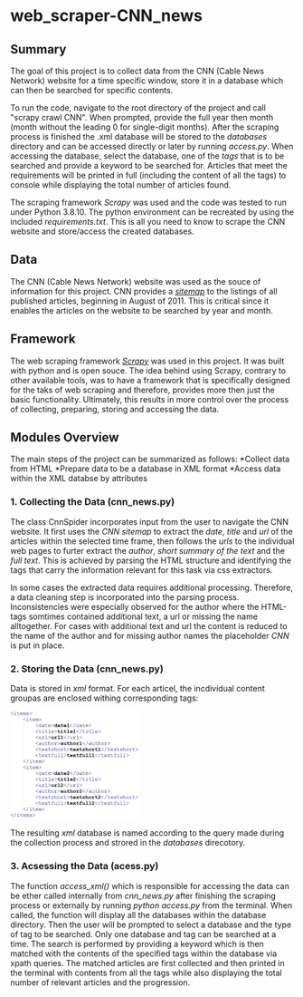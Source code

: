 # web_scraper-CNN_news

## Summary
The goal of this project is to collect data from the CNN (Cable News Network) website for a time specific window, store it in a database which can then be searched for specific contents.

To run the code, navigate to the root directory of the project and call "scrapy crawl CNN". When prompted, provide the full year then month (month without the leading 0 for single-digit months).
After the scraping process is finished the .xml database will be stored to the _databases_ directory and can be accessed directly or later by running _access.py_.
When accessing the database, select the database, one of the _tags_ that is to be searched and provide a keyword to be searched for.
Articles that meet the requirements will be printed in full (including the content of all the tags) to console while displaying the total number of articles found.

The scraping framework _Scrapy_ was used and the code was tested to run under Python 3.8.10. The python environment can be recreated by using the included _requirements.txt_.
This is all you need to know to scrape the CNN website and store/access the created databases.

## Data
The CNN (Cable News Network) website was used as the souce of information for this project. CNN provides a [_sitemap_](https://edition.cnn.com/sitemap.html) to the listings of all published articles, beginning in August of 2011. This is critical since it enables the articles on the website to be searched by year and month.

## Framework
The web scraping framework [_Scrapy_](https://github.com/scrapy/scrapy) was used in this project. It was built with python and is open souce. The idea behind using Scrapy, contrary to other available tools, was to have a framework that is specifically designed for the taks of web scraping and therefore, provides more then just the basic functionality. Ultimately, this results in more control over the process of collecting, preparing, storing and accessing the data.

## Modules Overview
The main steps of the project can be summarized as follows:
*Collect data from HTML
*Prepare data to be a database in XML format
*Access data within the XML databse by attributes

### 1. Collecting the Data (cnn_news.py)
The class CnnSpider incorporates input from the user to navigate the CNN website. It first uses the _CNN sitemap_ to extract the _date_, _title_ and _url_ of the articles within the selected time frame, then follows the _urls_ to the individual web pages to furter extract the _author_, _short summary of the text_ and the _full text_. This is achieved by parsing the HTML structure and identifying the tags that carry the information relevant for this task via css extractors.

In some cases the extracted data requires additional processing. Therefore, a data cleaning step is incorporated into the parsing process. Inconsistencies were especially observed for the author where the HTML-tags somtimes contained additional text, a url or missing the name alltogether.
For cases with additional text and url the content is reduced to the name of the author and for missing author names the placeholder _CNN_ is put in place.

### 2. Storing the Data (cnn_news.py)
Data is stored in _xml_ format. For each articel, the incdividual content groupas are enclosed withing corresponding tags:

<img src="images/xml_structure.jpg" width="45%" />

The resulting _xml_ database is named according to the query made during the collection process and strored in the _databases_ direcotory.

### 3. Acsessing the Data (acess.py)
The function _access_xml()_ which is responsible for accessing the data can be ether called internally from _cnn_news.py_ after finishing the scraping process or externally by running _python access.py_ from the terminal.
When called, the function will display all the databases within the database directory. Then the user will be prompted to select a database and the type of tag to be searched. Only one database and tag can be searched at a time. The search is performed by providing a keyword which is then matched with the contents of the specified tags within the database via xpath queries.
The matched articles are first collected and then printed in the terminal with contents from all the tags while also displaying the total number of relevant articles and the progression.
